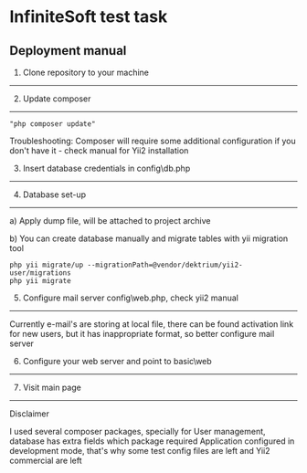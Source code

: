InfiniteSoft test task
============================

Deployment manual
------------

1. Clone repository to your machine
------------

2. Update composer
------------

~~~
"php composer update"
~~~

Troubleshooting:
Composer will require some additional configuration if you don't have it - check manual for Yii2 installation

3. Insert database credentials in config\db.php
------------

4. Database set-up
------------
a)  Apply dump file, will be attached to project archive

b)  You can create database manually and migrate tables with yii migration tool

~~~
php yii migrate/up --migrationPath=@vendor/dektrium/yii2-user/migrations
php yii migrate
~~~

5. Configure mail server config\web.php, check yii2 manual
------------
Currently e-mail's are storing at local file, there can be found activation link for new users, but it has inappropriate format,
so better configure mail server

6. Configure your web server and point to basic\web
------------

7. Visit main page
------------

Disclaimer

I used several composer packages, specially for User management, database has extra fields which package required
Application configured in development mode, that's why some test config files are left and Yii2 commercial are left
